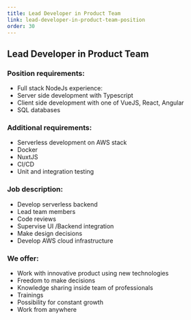 ```yaml
---
title: Lead Developer in Product Team
link: lead-developer-in-product-team-position
order: 30
---
```

## Lead Developer in Product Team

### Position requirements:
* Full stack NodeJs experience:
 * Server side development with Typescript
 * Client side development with one of VueJS, React, Angular
 * SQL databases

### Additional requirements:
* Serverless development on AWS stack
* Docker
* NuxtJS
* CI/CD
* Unit and integration testing

### Job description:
* Develop serverless backend
* Lead team members
* Code reviews
* Supervise UI /Backend integration
* Make design decisions
* Develop AWS cloud infrastructure

### We offer:
* Work with innovative product using new technologies
* Freedom to make decisions
* Knowledge sharing inside team of professionals
* Trainings
* Possibility for constant growth
* Work from anywhere
